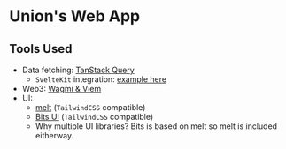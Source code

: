 # Union's Web App

## Tools Used

- Data fetching: [TanStack Query](https://tanstack.com/query/latest/docs/framework/svelte/ssr)
  - `SvelteKit` integration: [example here](https://github.com/TanStack/query/tree/main/examples/svelte/ssr)
- Web3: [Wagmi & Viem](https://wagmi.sh/core/getting-started)
- UI:
  - [melt](https://melt-ui.com/) (`TailwindCSS` compatible)
  - [Bits UI](https://bits-ui.com/) (`TailwindCSS` compatible)
  - Why multiple UI libraries? Bits is based on melt so melt is included eitherway.
